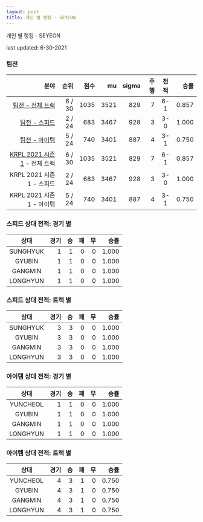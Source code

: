 ```yaml
---
layout: post
title: 개인 별 랭킹 - SEYEON
---
```



개인 별 랭킹 - SEYEON


last updated: 6-30-2021


### 팀전

| 분야 | 순위 | 점수 | mu | sigma | 주행 | 전적 | 승률 |
|---:|---:|---:|---:|---:|---:|:---:|---:|
| [팀전 - 전체 트랙](../team-full) | 6 / 30 | 1035 | 3521 | 829 | 7 | 6-1 | 0.857 |
| [팀전 - 스피드](../team-speed) | 2 / 24 | 683 | 3467 | 928 | 3 | 3-0 | 1.000 |
| [팀전 - 아이템](../team-item) | 5 / 24 | 740 | 3401 | 887 | 4 | 3-1 | 0.750 |
| [KRPL 2021 시즌 1](../teams-t2021_1) - 전체 트랙 | 6 / 30 | 1035 | 3521 | 829 | 7 | 6-1 | 0.857 |
| KRPL 2021 시즌 1 - 스피드 | 2 / 24 | 683 | 3467 | 928 | 3 | 3-0 | 1.000 |
| KRPL 2021 시즌 1 - 아이템 | 5 / 24 | 740 | 3401 | 887 | 4 | 3-1 | 0.750 |

### 스피드 상대 전적: 경기 별

| 상대 | 경기 | 승 | 패 | 무 | 승률 |
|:---:|---:|---:|---:|---:|---:|
| SUNGHYUK | 1 | 1 | 0 | 0 | 1.000 |
| GYUBIN | 1 | 1 | 0 | 0 | 1.000 |
| GANGMIN | 1 | 1 | 0 | 0 | 1.000 |
| LONGHYUN | 1 | 1 | 0 | 0 | 1.000 |

### 스피드 상대 전적: 트랙 별

| 상대 | 경기 | 승 | 패 | 무 | 승률 |
|:---:|---:|---:|---:|---:|---:|
| SUNGHYUK | 3 | 3 | 0 | 0 | 1.000 |
| GYUBIN | 3 | 3 | 0 | 0 | 1.000 |
| GANGMIN | 3 | 3 | 0 | 0 | 1.000 |
| LONGHYUN | 3 | 3 | 0 | 0 | 1.000 |

### 아이템 상대 전적: 경기 별

| 상대 | 경기 | 승 | 패 | 무 | 승률 |
|:---:|---:|---:|---:|---:|---:|
| YUNCHEOL | 1 | 1 | 0 | 0 | 1.000 |
| GYUBIN | 1 | 1 | 0 | 0 | 1.000 |
| GANGMIN | 1 | 1 | 0 | 0 | 1.000 |
| LONGHYUN | 1 | 1 | 0 | 0 | 1.000 |

### 아이템 상대 전적: 트랙 별

| 상대 | 경기 | 승 | 패 | 무 | 승률 |
|:---:|---:|---:|---:|---:|---:|
| YUNCHEOL | 4 | 3 | 1 | 0 | 0.750 |
| GYUBIN | 4 | 3 | 1 | 0 | 0.750 |
| GANGMIN | 4 | 3 | 1 | 0 | 0.750 |
| LONGHYUN | 4 | 3 | 1 | 0 | 0.750 |
